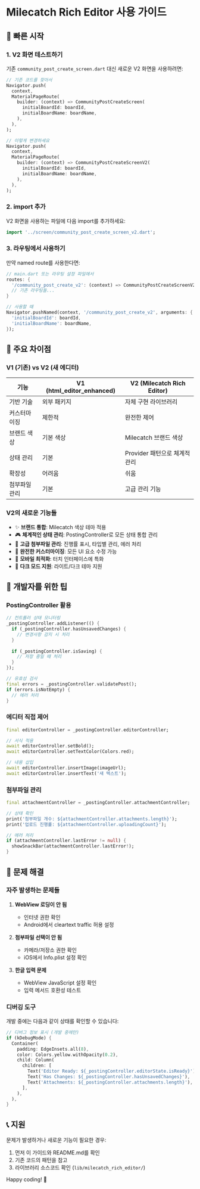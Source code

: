 # Milecatch Rich Editor 사용 가이드

## 🚀 빠른 시작

### 1. V2 화면 테스트하기

기존 `community_post_create_screen.dart` 대신 새로운 V2 화면을 사용하려면:

```dart
// 기존 코드를 찾아서
Navigator.push(
  context,
  MaterialPageRoute(
    builder: (context) => CommunityPostCreateScreen(
      initialBoardId: boardId,
      initialBoardName: boardName,
    ),
  ),
);

// 이렇게 변경하세요
Navigator.push(
  context,
  MaterialPageRoute(
    builder: (context) => CommunityPostCreateScreenV2(
      initialBoardId: boardId,
      initialBoardName: boardName,
    ),
  ),
);
```

### 2. import 추가

V2 화면을 사용하는 파일에 다음 import를 추가하세요:

```dart
import '../screen/community_post_create_screen_v2.dart';
```

### 3. 라우팅에서 사용하기

만약 named route를 사용한다면:

```dart
// main.dart 또는 라우팅 설정 파일에서
routes: {
  '/community_post_create_v2': (context) => CommunityPostCreateScreenV2(),
  // 기존 라우팅들...
}

// 사용할 때
Navigator.pushNamed(context, '/community_post_create_v2', arguments: {
  'initialBoardId': boardId,
  'initialBoardName': boardName,
});
```

## 🎯 주요 차이점

### V1 (기존) vs V2 (새 에디터)

| 기능 | V1 (html_editor_enhanced) | V2 (Milecatch Rich Editor) |
|------|--------------------------|---------------------------|
| 기반 기술 | 외부 패키지 | 자체 구현 라이브러리 |
| 커스터마이징 | 제한적 | 완전한 제어 |
| 브랜드 색상 | 기본 색상 | Milecatch 브랜드 색상 |
| 상태 관리 | 기본 | Provider 패턴으로 체계적 관리 |
| 확장성 | 어려움 | 쉬움 |
| 첨부파일 관리 | 기본 | 고급 관리 기능 |

### V2의 새로운 기능들

- ✨ **브랜드 통합**: Milecatch 색상 테마 적용
- 🎮 **체계적인 상태 관리**: PostingController로 모든 상태 통합 관리
- 📎 **고급 첨부파일 관리**: 진행률 표시, 타입별 관리, 에러 처리
- 🔧 **완전한 커스터마이징**: 모든 UI 요소 수정 가능
- 📱 **모바일 최적화**: 터치 인터페이스에 특화
- 🌙 **다크 모드 지원**: 라이트/다크 테마 지원

## 🔧 개발자를 위한 팁

### PostingController 활용

```dart
// 컨트롤러 상태 모니터링
_postingController.addListener(() {
  if (_postingController.hasUnsavedChanges) {
    // 변경사항 감지 시 처리
  }
  
  if (_postingController.isSaving) {
    // 저장 중일 때 처리
  }
});

// 유효성 검사
final errors = _postingController.validatePost();
if (errors.isNotEmpty) {
  // 에러 처리
}
```

### 에디터 직접 제어

```dart
final editorController = _postingController.editorController;

// 서식 적용
await editorController.setBold();
await editorController.setTextColor(Colors.red);

// 내용 삽입
await editorController.insertImage(imageUrl);
await editorController.insertText('새 텍스트');
```

### 첨부파일 관리

```dart
final attachmentController = _postingController.attachmentController;

// 상태 확인
print('첨부파일 개수: ${attachmentController.attachments.length}');
print('업로드 진행률: ${attachmentController.uploadingCount}');

// 에러 처리
if (attachmentController.lastError != null) {
  showSnackBar(attachmentController.lastError!);
}
```

## 🐛 문제 해결

### 자주 발생하는 문제들

1. **WebView 로딩이 안 됨**
   - 인터넷 권한 확인
   - Android에서 cleartext traffic 허용 설정

2. **첨부파일 선택이 안 됨**
   - 카메라/저장소 권한 확인
   - iOS에서 Info.plist 설정 확인

3. **한글 입력 문제**
   - WebView JavaScript 설정 확인
   - 입력 메서드 호환성 테스트

### 디버깅 도구

개발 중에는 다음과 같이 상태를 확인할 수 있습니다:

```dart
// 디버그 정보 표시 (개발 중에만)
if (kDebugMode) {
  Container(
    padding: EdgeInsets.all(8),
    color: Colors.yellow.withOpacity(0.2),
    child: Column(
      children: [
        Text('Editor Ready: ${_postingController.editorState.isReady}'),
        Text('Has Changes: ${_postingController.hasUnsavedChanges}'),
        Text('Attachments: ${_postingController.attachments.length}'),
      ],
    ),
  ),
}
```

## 📞 지원

문제가 발생하거나 새로운 기능이 필요한 경우:

1. 먼저 이 가이드와 README.md를 확인
2. 기존 코드의 패턴을 참고
3. 라이브러리 소스코드 확인 (`lib/milecatch_rich_editor/`)

Happy coding! 🎉
